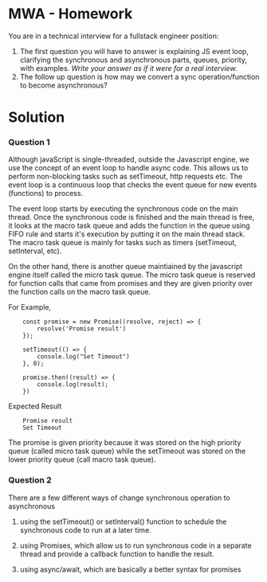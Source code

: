 # MWA - Homework
You are in a technical interview for a fullstack engineer position:
1. The first question you will have to answer is explaining JS event loop, clarifying the synchronous and asynchronous parts, queues, priority, with examples. *Write your answer as if it were for a real interview.*
2. The follow up question is how may we convert a sync operation/function to become asynchronous?


# Solution

### Question 1

Although javaScript is single-threaded, outside the Javascript engine, we use the concept of an event loop to handle async code. This allows us to perform non-blocking tasks such as setTimeout, http requests etc. The event loop is a continuous loop that checks the event queue for new events (functions) to process. 

The event loop starts by executing the synchronous code on the main thread. Once the synchronous code is finished and the main thread is free, it looks at the macro task queue and adds the function in the queue using FIFO rule and starts it's execution by putting it on the main thread stack. The macro task queue is mainly for tasks such as timers (setTimeout, setInterval, etc).

On the other hand, there is another queue maintiained by the javascript engine itself called the micro task queue. The micro task queue is reserved for function calls that came from promises and they are given priority over the function calls on the macro task queue.

For Example,

        const promise = new Promise((resolve, reject) => {
            resolve('Promise result')
        });

        setTimeout(() => { 
            console.log("Set Timeout")
        }, 0);

        promise.then((result) => {
            console.log(result);
        })

Expected Result

        Promise result
        Set Timeout

The promise is given priority because it was stored on the high priority queue (called micro task queue) while the setTimeout was stored on the lower priority queue (call macro task queue).


### Question 2


There are a few different ways of change synchronous operation to asynchronous

1. using the setTimeout() or setInterval() function to schedule the synchronous code to run at a later time. 

2. using Promises, which allow us to run synchronous code in a separate thread and provide a callback function to handle the result.

3. using async/await, which are basically a better syntax for promises




